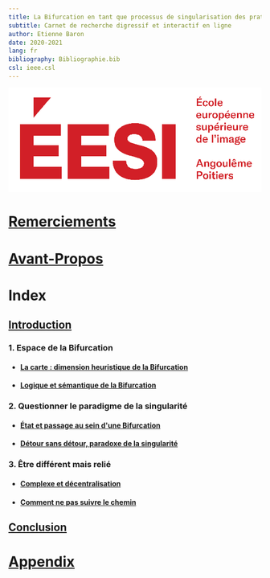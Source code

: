 ```yaml
---
title: La Bifurcation en tant que processus de singularisation des pratiques artistiques
subtitle: Carnet de recherche digressif et interactif en ligne
author: Etienne Baron
date: 2020-2021
lang: fr
bibliography: Bibliographie.bib
csl: ieee.csl
---
```

![École Européenne Supérieure de l'Image](gfx/EESI_logo-rouge.svg)

# [Remerciements](https://github.com/etxetxe/DNSEP_Report_EESI_2020/blob/preview/FrontBackMatter/AvantPropos.md)

# [Avant-Propos](https://github.com/etxetxe/DNSEP_Report_EESI_2020/blob/preview/FrontBackMatter/Citation.md)

# Index

## [Introduction](https://github.com/etxetxe/DNSEP_Report_EESI_2020/blob/preview/Chapters/Chapter00.md)

### 1. Espace de la Bifurcation

- #### [La carte : dimension heuristique de la Bifurcation](https://github.com/etxetxe/DNSEP_Report_EESI_2020/blob/preview/Chapters/Chapter01.md)

- #### [Logique et sémantique de la Bifurcation](Chapters\Chapter02.md)

### 2. Questionner le paradigme de la singularité

- #### [État et passage au sein d'une Bifurcation](Chapters\Chapter03.md)

- #### [Détour sans détour, paradoxe de la singularité](Chapters\Chapter04.md)

### 3. Être différent mais relié

- #### [Complexe et décentralisation](Chapters\Chapter05.md)

- #### [Comment ne pas suivre le chemin](Chapters\Chapter06.md)

## [Conclusion](Chapters\Chapter07.md)

# [Appendix](https://github.com/etxetxe/DNSEP_Report_EESI_2020/blob/preview/Bibliographie.bib)
